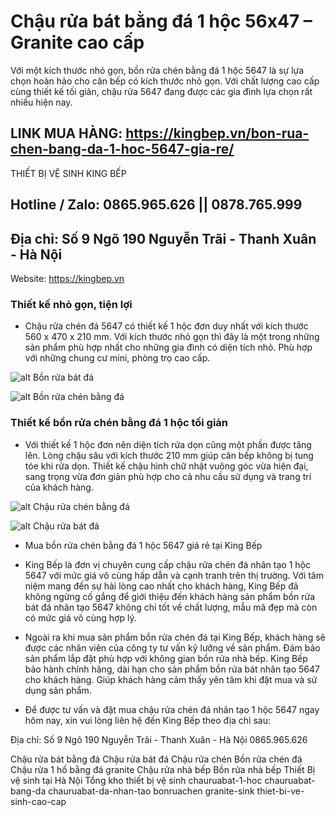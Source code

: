 # Chậu rửa bát bằng đá 1 hộc 56x47 – Granite cao cấp
Với một kích thước nhỏ gọn, bồn rửa chén bằng đá 1 hộc 5647 là sự lựa chọn hoàn hảo cho căn bếp có kích thước nhỏ gọn. Với chất lượng cao cấp cùng thiết kế tối giản, chậu rửa 5647 đang được các gia đình lựa chọn rất nhiều hiện nay.

## LINK MUA HÀNG: https://kingbep.vn/bon-rua-chen-bang-da-1-hoc-5647-gia-re/

THIẾT BỊ VỆ SINH KING BẾP
## Hotline / Zalo: 0865.965.626 ||  0878.765.999
## Địa chỉ: Số 9 Ngõ 190 Nguyễn Trãi - Thanh Xuân - Hà Nội
Website: https://kingbep.vn

### Thiết kế nhỏ gọn, tiện lợi
- Chậu rửa chén đá 5647 có thiết kế 1 hộc đơn duy nhất với kích thước 560 x 470 x 210 mm. Với kích thước nhỏ gọn thì đây là một trong những sản phẩm phù hợp nhất cho những gia đình có diện tích nhỏ. Phù hợp với những chung cư mini, phòng trọ cao cấp.

![alt Bồn rửa bát đá](https://kingbep.vn/wp-content/uploads/2021/12/bon-rua-bat-da-5647.jpg)


![alt Bồn rửa chén bằng đá](https://kingbep.vn/wp-content/uploads/2021/12/bon-rua-chen-da-5647-e1646740192927.jpg)


### Thiết kế bồn rửa chén bằng đá 1 hộc tối giản
- Với thiết kế 1 hộc đơn nên diện tích rửa dọn cũng một phần được tăng lên. Lòng chậu sâu với kích thước 210 mm giúp căn bếp không bị tung tóe khi rửa dọn. Thiết kế chậu hình chữ nhật vuông góc vừa hiện đại, sang trọng vừa đơn giản phù hợp cho cả nhu cầu sử dụng và trang trí của khách hàng.

![alt Chậu rửa chén bằng đá](https://kingbep.vn/wp-content/uploads/2021/12/chau-rua-bat-da-nhan-tao-1-ho-5647.jpg)


![alt Chậu rửa bát đá](https://kingbep.vn/wp-content/uploads/2021/12/bon-rua-chen-da-1-hoc1.jpg)

- Mua bồn rửa chén bằng đá 1 hộc 5647 giá rẻ tại King Bếp
- King Bếp là đơn vị chuyên cung cấp chậu rửa chén đá nhân tạo 1 hộc 5647 với mức giá vô cùng hấp dẫn và cạnh tranh trên thị trường. Với tâm niệm mang đến sự hài lòng cao nhất cho khách hàng, King Bếp đã không ngừng cố gắng để giới thiệu đến khách hàng sản phẩm bồn rửa bát đá nhân tạo 5647 không chỉ tốt về chất lượng, mẫu mã đẹp mà còn có mức giá vô cùng hợp lý. 

- Ngoài ra khi mua sản phẩm bồn rửa chén đá tại King Bếp, khách hàng sẽ được các nhân viên của công ty tư vấn kỹ lưỡng về sản phẩm. Đảm bảo sản phẩm lắp đặt phù hợp với không gian bồn rửa nhà bếp. King Bếp bảo hành chính hãng, dài hạn cho sản phẩm bồn rửa bát nhân tạo 5647 cho khách hàng. Giúp khách hàng cảm thấy yên tâm khi đặt mua và sử dụng sản phẩm. 

- Để được tư vấn và đặt mua chậu rửa chén đá nhân tạo 1 hộc 5647 ngay hôm nay, xin vui lòng liên hệ đến King Bếp theo địa chỉ sau:

Địa chỉ: Số 9 Ngõ 190 Nguyễn Trãi - Thanh Xuân - Hà Nội
0865.965.626

Chậu rửa bát bằng đá
Chậu rửa bát đá
Chậu rửa chén
Bồn rửa chén đá
Chậu rửa 1 hố bằng đá granite
Chậu rửa nhà bếp
Bồn rửa nhà bếp
Thiết Bị vệ sinh tại Hà Nội
Tổng kho thiết bị vệ sinh
chauruabat-1-hoc
chauruabat-bang-da
chauruabat-da-nhan-tao
bonruachen
granite-sink
thiet-bi-ve-sinh-cao-cap
